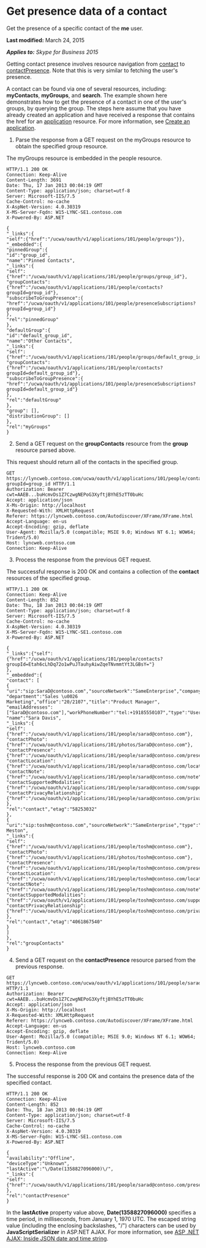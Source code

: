 
# Get presence data of a contact
Get the presence of a specific contact of the **me** user.

 **Last modified:** March 24, 2015

 _**Applies to:** Skype for Business 2015_

Getting contact presence involves resource navigation from [contact](contact_ref.md) to [contactPresence](contactPresence_ref.md). Note that this is very similar to fetching the user's presence. 

A contact can be found via one of several resources, including: **myContacts**, **myGroups**, and **search**. The example shown here demonstrates how to get the presence of a contact in one of the user's groups, by querying the group.
The steps here assume that you have already created an application and have received a response that contains the href for an [application](application_ref.md) resource. For more information, see [Create an application](CreateAnApplication.md).

1. Parse the response from a GET request on the myGroups resource to obtain the specified group resource. 
 
 The myGroups resource is embedded in the people resource.
 


 ```
 HTTP/1.1 200 OK
Connection: Keep-Alive
Content-Length: 3691
Date: Thu, 17 Jan 2013 00:04:19 GMT
Content-Type: application/json; charset=utf-8
Server: Microsoft-IIS/7.5
Cache-Control: no-cache
X-AspNet-Version: 4.0.30319
X-MS-Server-Fqdn: W15-LYNC-SE1.contoso.com
X-Powered-By: ASP.NET

{
 "_links":{
 "self":{"href":"/ucwa/oauth/v1/applications/101/people/groups"}},
 "_embedded":{
 "pinnedGroup":{
 "id":"group_id",
 "name":"Pinned Contacts",
 "_links":{
 "self":{"href":"/ucwa/oauth/v1/applications/101/people/groups/group_id"},
 "groupContacts":{"href":"/ucwa/oauth/v1/applications/101/people/contacts?groupId=group_id"},
 "subscribeToGroupPresence":{
 "href":"/ucwa/oauth/v1/applications/101/people/presenceSubscriptions?groupId=group_id"}
 },
 "rel":"pinnedGroup"
 },
 "defaultGroup":{
 "id":"default_group_id",
 "name":"Other Contacts",
 "_links":{
 "self":{"href":"/ucwa/oauth/v1/applications/101/people/groups/default_group_id"},
 "groupContacts":{"href":"/ucwa/oauth/v1/applications/101/people/contacts?groupId=default_group_id"},
 "subscribeToGroupPresence":{
 "href":"/ucwa/oauth/v1/applications/101/people/presenceSubscriptions?groupId=default_group_id"}
 },
 "rel":"defaultGroup"
 },
 "group": [],
 "distributionGroup": []
 },
 "rel":"myGroups"
}

 ```

2. Send a GET request on the **groupContacts** resource from the **group** resource parsed above.
 
 This request should return all of the contacts in the specified group. 
 


 ```
 GET https://lyncweb.contoso.com/ucwa/oauth/v1/applications/101/people/contacts?groupId=group_id HTTP/1.1
Authorization: Bearer cwt=AAEB...buHcmvDs1Z7CzwgNEPoG3XyftjBYhE5zTT0buHc
Accept: application/json
X-Ms-Origin: http://localhost
X-Requested-With: XMLHttpRequest
Referer: https://lyncweb.contoso.com/Autodiscover/XFrame/XFrame.html
Accept-Language: en-us
Accept-Encoding: gzip, deflate
User-Agent: Mozilla/5.0 (compatible; MSIE 9.0; Windows NT 6.1; WOW64; Trident/5.0)
Host: lyncweb.contoso.com
Connection: Keep-Alive

 ```

3. Process the response from the previous GET request.
 
 The successful response is 200 OK and contains a collection of the **contact** resources of the specified group.
 


 ```
 HTTP/1.1 200 OK
Connection: Keep-Alive
Content-Length: 852
Date: Thu, 18 Jan 2013 00:04:19 GMT
Content-Type: application/json; charset=utf-8
Server: Microsoft-IIS/7.5
Cache-Control: no-cache
X-AspNet-Version: 4.0.30319
X-MS-Server-Fqdn: W15-LYNC-SE1.contoso.com
X-Powered-By: ASP.NET

{
 "_links":{"self":{"href":"/ucwa/oauth/v1/applications/101/people/contacts?groupId=Etah6cLhDq72o1wPuJTauhyAiwZqeTNvmmtYt3LGBsY="}
 },
 "_embedded":{
 "contact": [
 {
 "uri":"sip:SaraD@contoso.com","sourceNetwork":"SameEnterprise","company":"Metio",
 "department":"Sales \u0026 Marketing","office":"20/2107","title":"Product Manager",
 "emailAddresses": ["SaraD@contoso.com"],"workPhoneNumber":"tel:+19185550107","type":"User",
 "name":"Sara Davis",
 "_links":{
 "self":{"href":"/ucwa/oauth/v1/applications/101/people/sarad@contoso.com"},
 "contactPhoto":{"href":"/ucwa/oauth/v1/applications/101/photos/SaraD@contoso.com"},
 "contactPresence":{"href":"/ucwa/oauth/v1/applications/101/people/sarad@contoso.com/presence"},
 "contactLocation":{"href":"/ucwa/oauth/v1/applications/101/people/sarad@contoso.com/location"},
 "contactNote":{"href":"/ucwa/oauth/v1/applications/101/people/sarad@contoso.com/note"},
 "contactSupportedModalities":{"href":"/ucwa/oauth/v1/applications/101/people/sarad@contoso.com/supportedMedia"},
 "contactPrivacyRelationship":{"href":"/ucwa/oauth/v1/applications/101/people/sarad@contoso.com/privacyRelationship"}
 },
 "rel":"contact","etag":"58253032"
 },
 {
 "uri":"sip:toshm@contoso.com","sourceNetwork":"SameEnterprise","type":"User","name":"Tosh Meston",
 "_links":{
 "self":{"href":"/ucwa/oauth/v1/applications/101/people/toshm@contoso.com"},
 "contactPhoto":{"href":"/ucwa/oauth/v1/applications/101/photos/toshm@contoso.com"},
 "contactPresence":{"href":"/ucwa/oauth/v1/applications/101/people/toshm@contoso.com/presence"},
 "contactLocation":{"href":"/ucwa/oauth/v1/applications/101/people/toshm@contoso.com/location"},
 "contactNote":{"href":"/ucwa/oauth/v1/applications/101/people/toshm@contoso.com/note"},
 "contactSupportedModalities":{"href":"/ucwa/oauth/v1/applications/101/people/toshm@contoso.com/supportedMedia"},
 "contactPrivacyRelationship":{"href":"/ucwa/oauth/v1/applications/101/people/toshm@contoso.com/privacyRelationship"}
 },
 "rel":"contact","etag":"4061867540"
 }
 ]
 },
 "rel":"groupContacts"
}

 ```

4. Send a GET request on the **contactPresence** resource parsed from the previous response.
 
 ```
 GET https://lyncweb.contoso.com/ucwa/oauth/v1/applications/101/people/sarad@contoso.com/presence HTTP/1.1
Authorization: Bearer cwt=AAEB...buHcmvDs1Z7CzwgNEPoG3XyftjBYhE5zTT0buHc
Accept: application/json
X-Ms-Origin: http://localhost
X-Requested-With: XMLHttpRequest
Referer: https://lyncweb.contoso.com/Autodiscover/XFrame/XFrame.html
Accept-Language: en-us
Accept-Encoding: gzip, deflate
User-Agent: Mozilla/5.0 (compatible; MSIE 9.0; Windows NT 6.1; WOW64; Trident/5.0)
Host: lyncweb.contoso.com
Connection: Keep-Alive

 ```

5. Process the response from the previous GET request. 
 
 The successful response is 200 OK and contains the presence data of the specified contact. 
 


 ```
 HTTP/1.1 200 OK
Connection: Keep-Alive
Content-Length: 852
Date: Thu, 18 Jan 2013 00:04:19 GMT
Content-Type: application/json; charset=utf-8
Server: Microsoft-IIS/7.5
Cache-Control: no-cache
X-AspNet-Version: 4.0.30319
X-MS-Server-Fqdn: W15-LYNC-SE1.contoso.com
X-Powered-By: ASP.NET

{
 "availability":"Offline",
 "deviceType":"Unknown",
 "lastActive":"\/Date(1358827096000)\/",
 "_links":{
 "self":{"href":"/ucwa/oauth/v1/applications/101/people/sarad@contoso.com/presence"}
 },
 "rel":"contactPresence"
}

 ```


 In the **lastActive** property value above, **Date(1358827096000)** specifies a time period, in milliseconds, from January 1, 1970 UTC. The escaped string value (including the enclosing backslashes, "\/") characters can be used by **JavaScriptSerializer** in ASP.NET AJAX. For more information, see [ASP .NET AJAX: Inside JSON date and time string](http://msdn.microsoft.com/en-us/library/bb299886.aspx).
 
